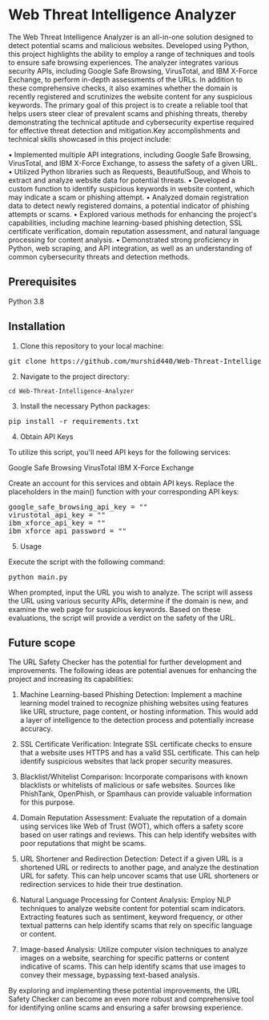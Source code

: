 # Web Threat Intelligence Analyzer

The Web Threat Intelligence Analyzer is an all-in-one solution designed to detect potential scams and malicious websites. Developed using Python, this project highlights the ability to employ a range of techniques and tools to ensure safe browsing experiences. The analyzer integrates various security APIs, including Google Safe Browsing, VirusTotal, and IBM X-Force Exchange, to perform in-depth assessments of the URLs. In addition to these comprehensive checks, it also examines whether the domain is recently registered and scrutinizes the website content for any suspicious keywords. The primary goal of this project is to create a reliable tool that helps users steer clear of prevalent scams and phishing threats, thereby demonstrating the technical aptitude and cybersecurity expertise required for effective threat detection and mitigation.Key accomplishments and technical skills showcased in this project include:

•	Implemented multiple API integrations, including Google Safe Browsing, VirusTotal, and IBM X-Force Exchange, to assess the safety of a given URL.
•	Utilized Python libraries such as Requests, BeautifulSoup, and Whois to extract and analyze website data for potential threats.
•	Developed a custom function to identify suspicious keywords in website content, which may indicate a scam or phishing attempt.
•	Analyzed domain registration data to detect newly registered domains, a potential indicator of phishing attempts or scams.
•	Explored various methods for enhancing the project's capabilities, including machine learning-based phishing detection, SSL certificate verification, domain reputation assessment, and natural language processing for content analysis.
•	Demonstrated strong proficiency in Python, web scraping, and API integration, as well as an understanding of common cybersecurity threats and detection methods.

## Prerequisites

Python 3.8

## Installation

1. Clone this repository to your local machine:

<pre>
git clone https://github.com/murshid440/Web-Threat-Intelligence-Analyzer.git
</pre>

2. Navigate to the project directory:


```
cd Web-Threat-Intelligence-Analyzer
```


3. Install the necessary Python packages:

<pre>
pip install -r requirements.txt
</pre>


4. Obtain API Keys

To utilize this script, you'll need API keys for the following services:

Google Safe Browsing
VirusTotal
IBM X-Force Exchange

Create an account for this services and obtain API keys.
Replace the placeholders in the main() function with your corresponding API keys:

<pre>
google_safe_browsing_api_key = "<YOUR_API_KEY_HERE>"
virustotal_api_key = "<YOUR_API_KEY_HERE>"
ibm_xforce_api_key = "<YOUR_API_KEY_HERE>"
ibm_xforce_api_password = "<YOUR_API_PASSWORD_HERE>"
</pre>

5. Usage

Execute the script with the following command:

<pre>
python main.py
</pre>

When prompted, input the URL you wish to analyze. The script will  assess the URL using various security APIs, determine if the domain is new, and examine the web page for suspicious keywords. Based on these evaluations, the script will provide a verdict on the safety of the URL.

## Future scope

The URL Safety Checker has the potential for further development and improvements. The following ideas are potential avenues for enhancing the project and increasing its capabilities:

1. Machine Learning-based Phishing Detection: Implement a machine learning model trained to recognize phishing websites using features like URL structure, page content, or hosting information. This would add a layer of intelligence to the detection process and potentially increase accuracy.

2. SSL Certificate Verification: Integrate SSL certificate checks to ensure that a website uses HTTPS and has a valid SSL certificate. This can help identify suspicious websites that lack proper security measures.

3. Blacklist/Whitelist Comparison: Incorporate comparisons with known blacklists or whitelists of malicious or safe websites. Sources like PhishTank, OpenPhish, or Spamhaus can provide valuable information for this purpose.

4. Domain Reputation Assessment: Evaluate the reputation of a domain using services like Web of Trust (WOT), which offers a safety score based on user ratings and reviews. This can help identify websites with poor reputations that might be scams.

5. URL Shortener and Redirection Detection: Detect if a given URL is a shortened URL or redirects to another page, and analyze the destination URL for safety. This can help uncover scams that use URL shorteners or redirection services to hide their true destination.

6. Natural Language Processing for Content Analysis: Employ NLP techniques to analyze website content for potential scam indicators. Extracting features such as sentiment, keyword frequency, or other textual patterns can help identify scams that rely on specific language or content.

7. Image-based Analysis: Utilize computer vision techniques to analyze images on a website, searching for specific patterns or content indicative of scams. This can help identify scams that use images to convey their message, bypassing text-based analysis.

By exploring and implementing these potential improvements, the URL Safety Checker can become an even more robust and comprehensive tool for identifying online scams and ensuring a safer browsing experience.
